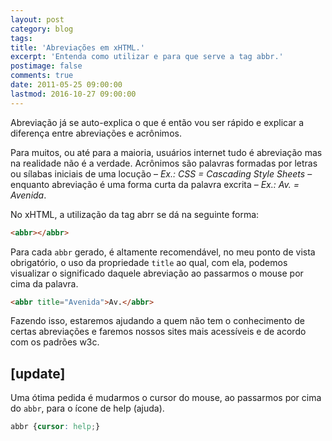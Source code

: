 ```yaml
---
layout: post
category: blog
tags: 
title: 'Abreviações em xHTML.'
excerpt: 'Entenda como utilizar e para que serve a tag abbr.'
postimage: false
comments: true
date: 2011-05-25 09:00:00
lastmod: 2016-10-27 09:00:00
---
```


Abreviação já se auto-explica o que é então vou ser rápido e explicar a diferença entre abreviações e acrônimos.

Para muitos, ou até para a maioria, usuários internet tudo é abreviação mas na realidade não é a verdade. Acrônimos são palavras formadas por letras ou sílabas iniciais de uma locução – _Ex.: CSS = Cascading Style Sheets_ – enquanto abreviação é uma forma curta da palavra excrita – _Ex.: Av. = Avenida_.

No xHTML, a utilização da tag abrr se dá na seguinte forma:

```html
<abbr></abbr>
```

Para cada `abbr` gerado, é altamente recomendável, no meu ponto de vista obrigatório, o uso da propriedade `title` ao qual, com ela, podemos visualizar o significado daquele abreviação ao passarmos o mouse por cima da palavra.

```html
<abbr title="Avenida">Av.</abbr>
```

Fazendo isso, estaremos ajudando a quem não tem o conhecimento de certas abreviações e faremos nossos sites mais acessíveis e de acordo com os padrões w3c.

## [update]

Uma ótima pedida é mudarmos o cursor do mouse, ao passarmos por cima do `abbr`, para o ícone de help (ajuda).

```css
abbr {cursor: help;}
```